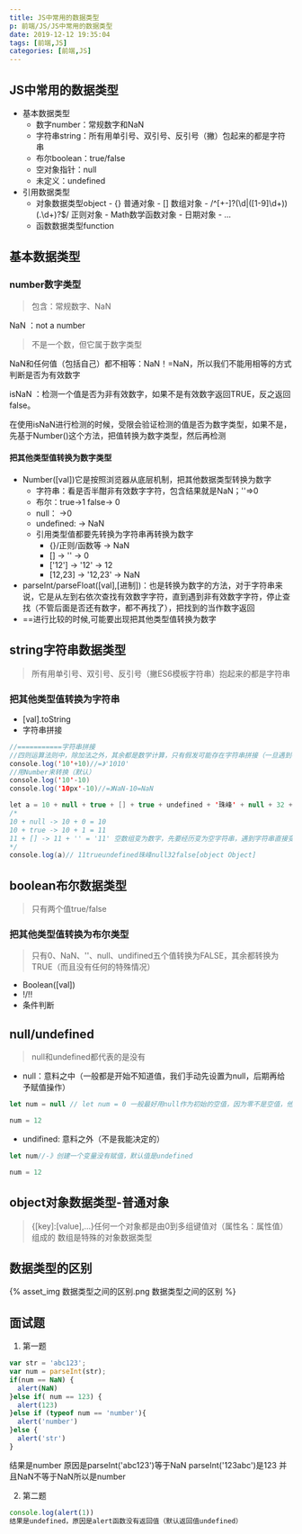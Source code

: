 ```yaml
---
title: JS中常用的数据类型
p: 前端/JS/JS中常用的数据类型
date: 2019-12-12 19:35:04
tags: [前端,JS]
categories: [前端,JS]
---
```

## JS中常用的数据类型

- 基本数据类型
  - 数字number：常规数字和NaN
  - 字符串string：所有用单引号、双引号、反引号（撇）包起来的都是字符串
  - 布尔boolean：true/false
  - 空对象指针：null
  - 未定义：undefined
- 引用数据类型
  - 对象数据类型object
        - {} 普通对象
        - [] 数组对象
        - /^[+-]?(\d|([1-9]\d+))(\.\d+)?$/ 正则对象
        - Math数学函数对象
        - 日期对象
        - ...
  - 函数数据类型function

## 基本数据类型

### number数字类型

> 包含：常规数字、NaN

NaN ：not a number
> 不是一个数，但它属于数字类型

NaN和任何值（包括自己）都不相等：NaN！=NaN，所以我们不能用相等的方式判断是否为有效数字

isNaN ：检测一个值是否为非有效数字，如果不是有效数字返回TRUE，反之返回false。

在使用isNaN进行检测的时候，受限会验证检测的值是否为数字类型，如果不是，先基于Number()这个方法，把值转换为数字类型，然后再检测

#### 把其他类型值转换为数字类型

- Number([val])它是按照浏览器从底层机制，把其他数据类型转换为数字
  - 字符串：看是否半酣非有效数字字符，包含结果就是NaN；''=>0
  - 布尔：true->1 false-> 0
  - null： ->0
  - undefined: -> NaN
  - 引用类型值都要先转换为字符串再转换为数字
    - {}/正则/函数等 -> NaN
    - [] -> '' -> 0
    - ['12'] -> '12' -> 12
    - [12,23] -> '12,23' -> NaN
- parseInt/parseFloat([val],[进制])：也是转换为数字的方法，对于字符串来说，它是从左到右依次查找有效数字字符，直到遇到非有效数字字符，停止查找（不管后面是否还有数字，都不再找了），把找到的当作数字返回
- ==进行比较的时候,可能要出现把其他类型值转换为数字

## string字符串数据类型

> 所有用单引号、双引号、反引号（撇ES6模板字符串）抱起来的都是字符串

### 把其他类型值转换为字符串

- [val].toString
- 字符串拼接

```java
//===========字符串拼接
//四则运算法则中，除加法之外，其余都是数学计算，只有假发可能存在字符串拼接（一旦遇到字符串，则不是数学运算，而是字符串拼接）
console.log('10'+10)//=》'1010'
//用Number来转换（默认）
console.log('10'-10)
console.log('10px'-10)//=》NaN-10=NaN

let a = 10 + null + true + [] + true + undefined + '珠峰' + null + 32 + false + {name:"sss"}
/*
10 + null -> 10 + 0 = 10
10 + true -> 10 + 1 = 11
11 + [] -> 11 + '' = '11' 空数组变为数字，先要经历变为空字符串，遇到字符串直接变为字符串拼接
*/
console.log(a)// 11trueundefined珠峰null32false[object Object]
```

## boolean布尔数据类型

> 只有两个值true/false

### 把其他类型值转换为布尔类型

> 只有0、NaN、''、null、undifined五个值转换为FALSE，其余都转换为TRUE（而且没有任何的特殊情况）

- Boolean([val])
- !/!!
- 条件判断

## null/undefined

> null和undefined都代表的是没有

- null：意料之中（一般都是开始不知道值，我们手动先设置为null，后期再给予赋值操作）

```js
let num = null // let num = 0 一般最好用null作为初始的空值，因为零不是空值，他在栈内存中有自己的存储空间（占了位置）

num = 12
```

- undifined: 意料之外（不是我能决定的）

```js
let num//-》创建一个变量没有赋值，默认值是undefined

num = 12
```

## object对象数据类型-普通对象

> {[key]:[value],...}任何一个对象都是由0到多组键值对（属性名：属性值）组成的
  数组是特殊的对象数据类型

## 数据类型的区别

{% asset_img 数据类型之间的区别.png 数据类型之间的区别 %}

## 面试题

1. 第一题

```js
var str = 'abc123';
var num = parseInt(str);
if(num == NaN) {
  alert(NaN)
}else if( num == 123) {
  alert(123)
}else if (typeof num == 'number'){
  alert('number')
}else {
  alert('str')
}
```

结果是number
原因是parseInt('abc123')等于NaN
parseInt('123abc')是123
并且NaN不等于NaN所以是number

2. 第二题

```js
console.log(alert(1))
结果是undefined，原因是alert函数没有返回值（默认返回值undefined）

```
